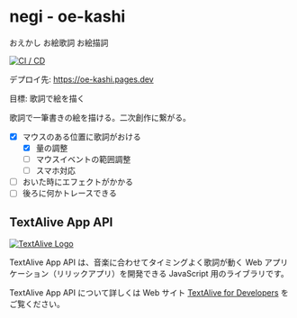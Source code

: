 # negi - oe-kashi

おえかし お絵歌詞 お絵描詞

[![CI / CD](https://github.com/nemuki/negi/actions/workflows/ci.yml/badge.svg)](https://github.com/nemuki/negi/actions/workflows/ci.yml)

デプロイ先: <https://oe-kashi.pages.dev>

目標: 歌詞で絵を描く

歌詞で一筆書きの絵を描ける。二次創作に繋がる。

-   [x] マウスのある位置に歌詞がおける
    -   [x] 量の調整
    -   [ ] マウスイベントの範囲調整
    -   [ ] スマホ対応
-   [ ] おいた時にエフェクトがかかる
-   [ ] 後ろに何かトレースできる

## TextAlive App API

[![TextAlive Logo](https://i.gyazo.com/thumb/1000/5301e6f642d255c5cfff98e049b6d1f3-png.png)](https://textalive.jp/)

TextAlive App API は、音楽に合わせてタイミングよく歌詞が動く Web アプリケーション（リリックアプリ）を開発できる JavaScript 用のライブラリです。

TextAlive App API について詳しくは Web サイト [TextAlive for Developers](https://developer.textalive.jp/) をご覧ください。

